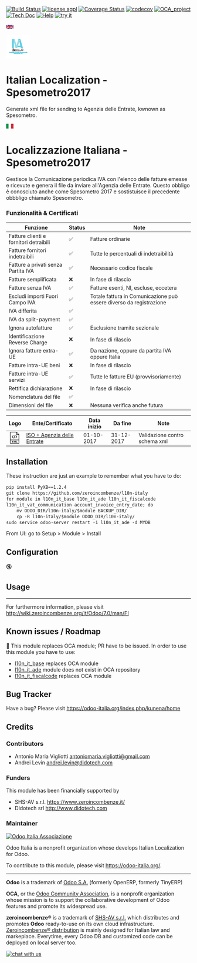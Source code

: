 [![Build Status](https://travis-ci.org/zeroincombenze/l10n-italy.svg?branch=7.0)](https://travis-ci.org/zeroincombenze/l10n-italy)
[![license agpl](https://img.shields.io/badge/licence-AGPL--3-blue.svg)](http://www.gnu.org/licenses/agpl-3.0.html)
[![Coverage Status](https://coveralls.io/repos/github/zeroincombenze/l10n-italy/badge.svg?branch=7.0)](https://coveralls.io/github/zeroincombenze/l10n-italy?branch=7.0)
[![codecov](https://codecov.io/gh/zeroincombenze/l10n-italy/branch/7.0/graph/badge.svg)](https://codecov.io/gh/zeroincombenze/l10n-italy/branch/7.0)
[![OCA_project](http://www.zeroincombenze.it/wp-content/uploads/ci-ct/prd/button-oca-7.svg)](https://github.com/OCA/l10n-italy/tree/7.0)
[![Tech Doc](http://www.zeroincombenze.it/wp-content/uploads/ci-ct/prd/button-docs-7.svg)](http://wiki.zeroincombenze.org/en/Odoo/7.0/dev)
[![Help](http://www.zeroincombenze.it/wp-content/uploads/ci-ct/prd/button-help-7.svg)](http://wiki.zeroincombenze.org/en/Odoo/7.0/man/FI)
[![try it](http://www.zeroincombenze.it/wp-content/uploads/ci-ct/prd/button-try-it-7.svg)](http://erp7.zeroincombenze.it)


[![en](https://github.com/zeroincombenze/grymb/blob/master/flags/en_US.png)](https://www.facebook.com/groups/openerp.italia/)

[![icon](static/src/img/icon.png)](https://travis-ci.org/zeroincombenze)

Italian Localization - Spesometro2017
=====================================

Generate xml file for sending to Agenzia delle Entrate, kwnown as Spesometro.


[![it](https://github.com/zeroincombenze/grymb/blob/master/flags/it_IT.png)](https://www.facebook.com/groups/openerp.italia/)

Localizzazione Italiana - Spesometro2017
========================================

Gestisce la Comunicazione periodica IVA con l'elenco delle fatture emesse e
ricevute e genera il file da inviare all'Agenzia delle Entrate.
Questo obbligo è conosciuto anche come Spesometro 2017 e sostistuisce il
precedente obbbligo chiamato Spesometro.


### Funzionalità & Certificati

Funzione | Status | Note
--- | --- | ---
Fatture clienti e fornitori detraibili | :white_check_mark: | Fatture ordinarie
Fatture fornitori indetraibili | :white_check_mark: | Tutte le percentuali di indetraibilità
Fatture a privati senza Partita IVA| :white_check_mark: | Necessario codice fiscale
Fatture semplificata | :x: | In fase di rilascio
Fatture senza IVA | :white_check_mark: | Fatture esenti, NI, escluse, eccetera
Escludi importi Fuori Campo IVA | :white_check_mark: | Totale fattura in Comunicazione può essere diverso da registrazione
IVA differita | :white_check_mark: |
IVA da split-payment | :white_check_mark: | 
Ignora autofatture | :white_check_mark: | Esclusione tramite sezionale
Identificazione Reverse Charge | :x: | In fase di rilascio
Ignora fatture extra-UE | :white_check_mark: | Da nazione, oppure da partita IVA oppure Italia
Fatture intra-UE beni | :x: | In fase di rilascio
Fatture intra-UE servizi | :white_check_mark: | Tutte le fatture EU (provvisoriamente)
Rettifica dichiarazione | :x: | In fase di rilascio
Nomenclatura del file | :white_check_mark: |
Dimensioni del file | :x: | Nessuna verifica anche futura

Logo | Ente/Certificato | Data inizio | Da fine | Note
--- | --- | --- | --- | ---
[![xml_schema](https://github.com/zeroincombenze/grymb/blob/master/certificates/iso/icons/xml-schema.png)](https://github.com/zeroincombenze/grymb/blob/master/certificates/iso/scope/xml-schema.md) | [ISO + Agenzia delle Entrate](http://www.agenziaentrate.gov.it/wps/content/Nsilib/Nsi/Strumenti/Specifiche+tecniche/Specifiche+tecniche+comunicazioni/Fatture+e+corrispettivi+ST/) | 01-10-2017 | 31-12-2017 | Validazione contro schema xml


Installation
------------

These instruction are just an example to remember what you have to do:

    pip install PyXB==1.2.4
    git clone https://github.com/zeroincombenze/l10n-italy
    for module in l10n_it_base l10n_it_ade l10n_it_fiscalcode l10n_it_vat_communication account_invoice_entry_date; do
        mv ODOO_DIR/l10n-italy/$module BACKUP_DIR/
        cp -R l10n-italy/$module ODOO_DIR/l10n-italy/
    sudo service odoo-server restart -i l10n_it_ade -d MYDB

From UI: go to Setup > Module > Install


Configuration
-------------

:mute:


Usage
-----

-----

For furthermore information, please visit http://wiki.zeroincombenze.org/it/Odoo/7.0/man/FI


Known issues / Roadmap
----------------------

:ticket: This module replaces OCA module; PR have to be issued.
In order to use this module you have to use:

* [l10n_it_base](l10n_it_base/) replaces OCA module
* [l10n_it_ade](l10n_it_ade/) module does not exist in OCA repository
* [l10n_it_fiscalcode](l10n_it_fiscalcode/) replaces OCA module


Bug Tracker
-----------

Have a bug? Please visit https://odoo-italia.org/index.php/kunena/home


Credits
-------

### Contributors

* Antonio Maria Vigliotti <antoniomaria.vigliotti@gmail.com>
* Andrei Levin <andrei.levin@didotech.com>

### Funders

This module has been financially supported by

* SHS-AV s.r.l. <https://www.zeroincombenze.it/>
* Didotech srl <http://www.didotech.com>

### Maintainer

[![Odoo Italia Associazione](https://www.odoo-italia.org/images/Immagini/Odoo%20Italia%20-%20126x56.png)](https://odoo-italia.org)

Odoo Italia is a nonprofit organization whose develops Italian Localization for
Odoo.

To contribute to this module, please visit <https://odoo-italia.org/>.


[//]: # (copyright)

----

**Odoo** is a trademark of [Odoo S.A.](https://www.odoo.com/) (formerly OpenERP, formerly TinyERP)

**OCA**, or the [Odoo Community Association](http://odoo-community.org/), is a nonprofit organization whose
mission is to support the collaborative development of Odoo features and
promote its widespread use.

**zeroincombenze®** is a trademark of [SHS-AV s.r.l.](http://www.shs-av.com/)
which distributes and promotes **Odoo** ready-to-use on its own cloud infrastructure.
[Zeroincombenze® distribution](http://wiki.zeroincombenze.org/en/Odoo)
is mainly designed for Italian law and markeplace.
Everytime, every Odoo DB and customized code can be deployed on local server too.

[//]: # (end copyright)

[//]: # (addons)

[//]: # (end addons)

[![chat with us](https://www.shs-av.com/wp-content/chat_with_us.gif)](https://tawk.to/85d4f6e06e68dd4e358797643fe5ee67540e408b)
